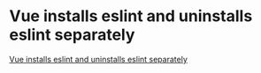 # Vue installs eslint and uninstalls eslint separately
[Vue installs eslint and uninstalls eslint separately](https://aiwithcloud.com/2022/09/19/vue_installs_eslint_and_uninstalls_eslint_separately/)